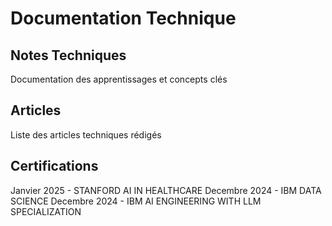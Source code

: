 # Documentation Technique

## Notes Techniques
Documentation des apprentissages et concepts clés

## Articles
Liste des articles techniques rédigés

## Certifications
Janvier 2025 - STANFORD AI IN HEALTHCARE
Decembre 2024 - IBM DATA SCIENCE
Decembre 2024 - IBM AI ENGINEERING WITH LLM SPECIALIZATION

